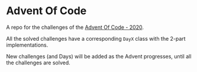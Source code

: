 # Advent Of Code

A repo for the challenges of the [Advent Of Code - 2020](https://adventofcode.com/2020).

All the solved challenges have a corresponding `DayX` class with the 2-part implementations.

New challenges (and Days) will be added as the Advent progresses, until all the challenges are solved.  